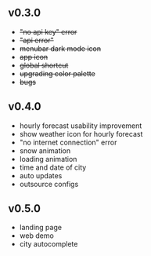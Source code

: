 ## v0.3.0
* ~~"no api key" error~~
* ~~"api error"~~
* ~~menubar dark mode icon~~
* ~~app icon~~
* ~~global shortcut~~
* ~~upgrading color palette~~
* ~~bugs~~

## v0.4.0
* hourly forecast usability improvement
* show weather icon for hourly forecast
* "no internet connection" error
* snow animation
* loading animation
* time and date of city
* auto updates
* outsource configs

## v0.5.0
* landing page
* web demo
* city autocomplete